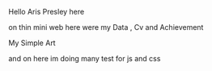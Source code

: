 Hello Aris Presley here

on thin mini web here were my Data , Cv and Achievement 

My Simple Art

and on here im doing many test for js and css
